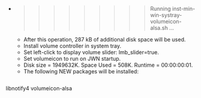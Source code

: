 * >>>>>>>>> Running inst-min-win-systray-volumeicon-alsa.sh ...
  * After this operation, 287 kB of additional disk space will be used.
  * Install volume controller in system tray.
  * Set left-click to display volume slider: lmb_slider=true.
  * Set volumeicon to run on JWN startup.
  * Disk size = 1949632K. Space Used = 508K. Runtime = 00:00:00:01.
  * The following NEW packages will be installed:
  ```bash
libnotify4 volumeicon-alsa
  ```
